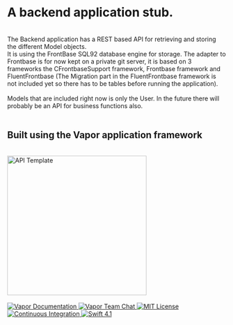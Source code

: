 <p>
    <br>
    <h1>A backend application stub.</h1>
    </br>
    The Backend application has a REST based API for retrieving and storing the different Model objects. 
    </br>
    It is using the FrontBase SQL92 database engine for storage. The adapter to Frontbase is for now kept 
    on a private git server, it is based on 3 frameworks the CFrontbaseSupport framework, Frontbase framework
    and FluentFrontbase (The Migration part in the FluentFrontbase framework is not included yet so there has 
    to be tables before running the application).
    </br>
    </br>
    Models that are included right now is only the User.
    In the future there will probably be an API for business functions also.
    </br>
    </br>
</p>
<p align="center">
    <h2>Built using the Vapor application framework</h2>
    </br>
    <img src="https://user-images.githubusercontent.com/1342803/36623515-7293b4ec-18d3-11e8-85ab-4e2f8fb38fbd.png" width="320" alt="API Template">
    </br></br>
    <a href="http://docs.vapor.codes/3.0/">
        <img src="http://img.shields.io/badge/read_the-docs-2196f3.svg" alt="Vapor Documentation">
    </a>
    <a href="https://discord.gg/vapor">
        <img src="https://img.shields.io/discord/431917998102675485.svg" alt="Vapor Team Chat">
    </a>
    <a href="LICENSE">
        <img src="http://img.shields.io/badge/license-MIT-brightgreen.svg" alt="MIT License">
    </a>
    <a href="https://circleci.com/gh/vapor/api-template">
        <img src="https://circleci.com/gh/vapor/api-template.svg?style=shield" alt="Continuous Integration">
    </a>
    <a href="https://swift.org">
        <img src="http://img.shields.io/badge/swift-4.1-brightgreen.svg" alt="Swift 4.1">
    </a>
</p>

